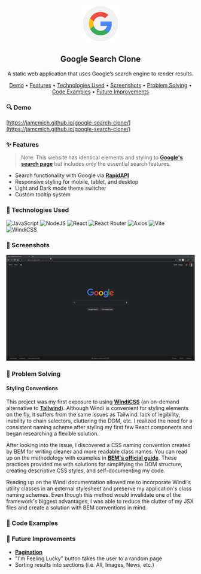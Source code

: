 <!-- Heading -->
<section>
    <div align='center'>
        <img src='assets/readme/project-icon.png' alt='Google Icon' width='100' height='100' />
        <h1>Google Search Clone</h1>
        <p>A static web application that uses Google’s search engine to render results.</p>
    </div>
    <p align='center'>
        <a href='#demo'>Demo</a> •
        <a href='#features'>Features</a> •
        <a href='#technologies-used'>Technologies Used</a> •
        <a href='#screenshots'>Screenshots</a> •
        <a href='#problem-solving'>Problem Solving</a> •
        <a href='#code-examples'>Code Examples</a> •
        <a href='#future-improvements'>Future Improvements</a>
    </p>
</section>

<!-- Demo -->

### 🔍 Demo

[https://jamcmich.github.io/google-search-clone/](https://jamcmich.github.io/google-search-clone/)

<!-- Features -->

### ✨ Features

> Note: This website has identical elements and styling to **[Google's search page](https://www.google.com/)** but includes only the essential search features.

-   Search functionality with Google via **[RapidAPI](https://rapidapi.com/apigeek/api/google-search3/)**
-   Responsive styling for mobile, tablet, and desktop
-   Light and Dark mode theme switcher
-   Custom tooltip system

<!-- Technologies -->

### 🧰 Technologies Used

![JavaScript](https://img.shields.io/badge/javascript-%23323330.svg?style=for-the-badge&logo=javascript&logoColor=%23F7DF1E) ![NodeJS](https://img.shields.io/badge/node.js-6DA55F?style=for-the-badge&logo=node.js&logoColor=white) ![React](https://img.shields.io/badge/react-%2320232a.svg?style=for-the-badge&logo=react&logoColor=%2361DAFB) ![React Router](https://img.shields.io/badge/React_Router-CA4245?style=for-the-badge&logo=react-router&logoColor=white) ![Axios](https://img.shields.io/badge/Axios-671DDF?style=for-the-badge&logo=axios&logoColor=white) ![Vite](https://img.shields.io/badge/vite-%23646CFF.svg?style=for-the-badge&logo=vite&logoColor=white) ![WindiCSS](https://img.shields.io/badge/windicss-48B0F1.svg?style=for-the-badge&logo=windi-css&logoColor=white)

<!-- Screenshots -->

### 👀 Screenshots

![](assets/readme/project-demo.gif)

<!-- Problem Solving -->

### 🚧 Problem Solving

#### Styling Conventions

This project was my first exposure to using **[WindiCSS](https://windicss.org/guide/)** (an on-demand alternative to **[Tailwind](https://tailwindcss.com/docs/utility-first)**). Although Windi is convenient for styling elements on the fly, it suffers from the same issues as Tailwind: lack of legibility, inability to chain selectors, cluttering the DOM, etc. I realized the need for a consistent naming scheme after styling my first few React components and began researching a flexible solution.

After looking into the issue, I discovered a CSS naming convention created by BEM for writing cleaner and more readable class names. You can read up on the methodology with examples in **[BEM's official guide](http://getbem.com/introduction/)**. These practices provided me with solutions for simplifying the DOM structure, creating descriptive CSS styles, and self-documenting my code.

Reading up on the Windi documentation allowed me to incorporate Windi's utility classes in an external stylesheet and preserve my application's class naming schemes. Even though this method would invalidate one of the framework's biggest advantages, I was able to reduce the clutter of my JSX files and create a solution with BEM conventions in mind.

<!-- Code Examples -->

### 📸 Code Examples

<section>
</section>

<!-- Improvements -->

### 🧪 Future Improvements

-   **[Pagination](https://www.educba.com/pagination-in-javascript/)**
-   "I'm Feeling Lucky" button takes the user to a random page
-   Sorting results into sections (i.e. All, Images, News, etc.)
